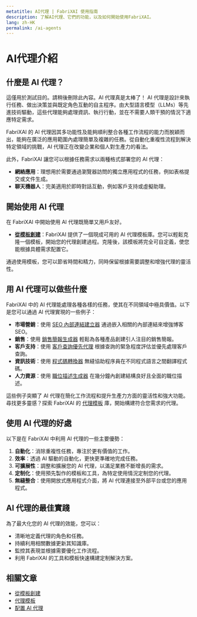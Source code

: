 ```yaml
---
metatitle: AI代理 | FabriXAI 使用指南
description: 了解AI代理、它們的功能，以及如何開始使用FabriXAI。
lang: zh-HK
permalink: /ai-agents
---
```


# AI代理介紹  

## 什麼是 AI 代理？
這僅用於測試目的。請稍後刪除此內容。AI 代理真是太棒了！
AI 代理是設計來執行任務、做出決策並與既定角色互動的自主程序。由大型語言模型（LLMs）等先進技術驅動，這些代理能夠處理資訊、執行行動，並在不需要人類干預的情況下適應特定需求。  
   
FabriXAI 的 AI 代理因其多功能性及能夠順利整合各種工作流程的能力而脫穎而出，能夠在廣泛的應用範圍內處理簡單及複雜的任務。從自動化重複性流程到解決特定領域的挑戰，AI 代理正在改變企業和個人對生產力的看法。

此外，FabriXAI 讓您可以根據任務需求以兩種格式部署您的 AI 代理：

- **網絡應用**：理想用於需要通過瀏覽器訪問的獨立應用程式的任務，例如表格提交或文件生成。
- **聊天機器人**：完美適用於即時對話互動，例如客戶支持或虛擬助理。
  
## 開始使用 AI 代理  

在 FabriXAI 中開始使用 AI 代理既簡單又用戶友好。  

- **[從模板創建](/zh-hk/create-from-templates/)**：FabriXAI 提供了一個現成可用的 AI 代理模板庫。您可以輕鬆克隆一個模板，開始您的代理創建過程。克隆後，該模板將完全可自定義，使您能根據具體需求配置它。  

通過使用模板，您可以節省時間和精力，同時保留根據需要調整和增強代理的靈活性。  


## 用 AI 代理可以做些什麼  

FabriXAI 中的 AI 代理能處理各種各樣的任務，使其在不同領域中極具價值。以下是您可以通過 AI 代理實現的一些例子：  

- **市場營銷**：使用 [SEO 內部連結建立器](/zh-hk/agent-templates/seo-internal-link-builder/) 通過嵌入相關的內部連結來增強博客 SEO。
- **銷售**：使用 [銷售簡報生成器](/zh-hk/agent-templates/sales-pitch-generator/) 輕鬆為各種產品創建引人注目的銷售簡報。
- **客戶支持**：使用 [客戶查詢優先代理](/zh-hk/agent-templates/customer-inquiry-prioritizing-agent/) 根據查詢的緊急程度評估並優先處理客戶查詢。
- **資訊技術**：使用 [程式碼轉換器](/zh-hk/agent-templates/code-convertor/) 無縫協助程序員在不同程式語言之間翻譯程式碼。
- **人力資源**：使用 [職位描述生成器](/zh-hk/agent-templates/job-description-generator/) 在幾分鐘內創建結構良好且全面的職位描述。

這些例子突顯了 AI 代理在簡化工作流程和提升生產力方面的靈活性和強大功能。尋找更多靈感？探索 FabriXAI 的 [代理模板](/zh-hk/agent-templates/) 庫，開始構建符合您需求的代理。


## 使用 AI 代理的好處  

以下是在 FabriXAI 中利用 AI 代理的一些主要優勢：  

1. **自動化**：消除重複性任務，專注於更有價值的工作。  
2. **效率**：透過 AI 驅動的自動化，更快更準確地完成任務。  
3. **可擴展性**：調整和擴展您的 AI 代理，以滿足業務不斷增長的需求。  
4. **定制化**：使用預先製作的模板和工具，為特定使用情況定制您的代理。  
5. **無縫整合**：使用開放式應用程式介面，將 AI 代理連接至外部平台或您的應用程式。  


## AI 代理的最佳實踐  

為了最大化您的 AI 代理的效能，您可以：  

- 清晰地定義代理的角色和任務。  
- 持續利用相關數據更新其知識庫。  
- 監控其表現並根據需要優化工作流程。  
- 利用 FabriXAI 的工具和模板快速構建定制解決方案。  


## 相關文章
- [從模板創建](/zh-hk/create-from-templates/)
- [代理模板](/zh-hk/agent-templates/)
- [配置 AI 代理](/zh-hk/configure-ai-agent/)